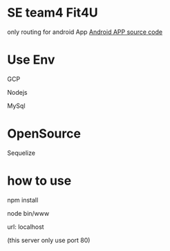 # SE team4 Fit4U
only routing for android App 
[Android APP source code](https://github.com/kuk941025/Fit4YouAndroid)

# Use Env

GCP

Nodejs

MySql

# OpenSource

Sequelize

# how to use

npm install

node bin/www

url: localhost

(this server only use port 80)
